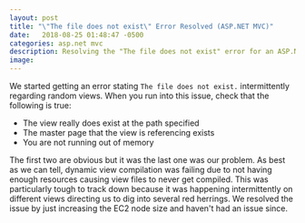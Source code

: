 ```yaml
---
layout: post
title: "\"The file does not exist\" Error Resolved (ASP.NET MVC)"
date:   2018-08-25 01:48:47 -0500
categories: asp.net mvc
description: Resolving the "The file does not exist" error for an ASP.NET MVC view
image: 
---
```


We started getting an error stating `The file does not exist.` intermittently regarding random views. When you run into this issue, check that the following is true:
* The view really does exist at the path specified
* The master page that the view is referencing exists
* You are not running out of memory

The first two are obvious but it was the last one was our problem. As best as we can tell, dynamic view compilation was failing due to not having enough resources causing view files to never get compiled. This was particularly tough to track down because it was happening intermittently on different views directing us to dig into several red herrings. We resolved the issue by just increasing the EC2 node size and haven't had an issue since.